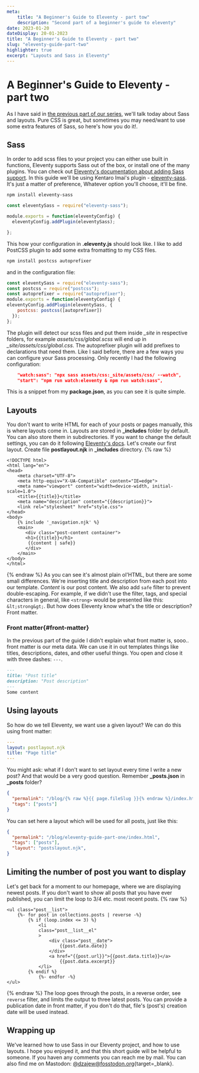 ```yaml
---
meta:
    title: "A Beginner's Guide to Eleventy - part tow"
    description: "Second part of a beginner's guide to eleventy"
date: 2023-01-20
dateDisplay: 20-01-2023
title: "A Beginner's Guide to Eleventy - part two"
slug: "eleventy-guide-part-two"
highlighter: true
excerpt: "Layouts and Sass in Eleventy"
---
```


# A Beginner's Guide to Eleventy - part two

As I have said in [the previous part of our series](/blog/eleventy-guide-part-one), we'll talk today about Sass and layouts. Pure CSS is great, but sometimes you may need/want to use some extra features of Sass, so here's how you do it!.
## Sass
In order to add scss files to your project you can either use built in functions, Eleventy supports Sass out of the box, or install one of the many plugins. You can check out [Eleventy's documentation about adding Sass support](https://www.11ty.dev/docs/languages/custom/#example-add-sass-support-to-eleventy). In this guide we'll be using Kentaro Imai's plugin - [eleventy-sass](https://www.npmjs.com/package/eleventy-sass). It's just a matter of preference, Whatever option you'll choose, it'll be fine.
```bash 
npm install eleventy-sass
```
```js
const eleventySass = require("eleventy-sass");

module.exports = function(eleventyConfig) {
  eleventyConfig.addPlugin(eleventySass);

};
```
This how your configuration in **.eleventy.js** should look like. I like to add PostCSS plugin to add some extra fromatting to my CSS files.
```bash
npm install postcss autoprefixer
```
and in the configuration file:
```js
const eleventySass = require("eleventy-sass");
const postcss = require("postcss");
const autoprefixer = require("autoprefixer");
module.exports = function(eleventyConfig) {
eleventyConfig.addPlugin(eleventySass, {
    postcss: postcss([autoprefixer])
  });
};
```
The plugin will detect our scss files and  put them inside *_site* in respective folders, for example *assets/css/global.scss* will end up in *_site/assets/css/global.css*. The autoprefixer plugin will add prefixes to declarations that need them. Like I said before, there are a few ways you can configure your Sass processing. Only recently I had the following configuration:
```json
    "watch:sass": "npx sass assets/css:_site/assets/css/ --watch",
    "start": "npm run watch:eleventy & npm run watch:sass",
```
This is a snippet from my **package.json**, as you can see it is quite simple.
## Layouts
You don't want to write HTML for each of your posts or pages manually, this is where layouts come in. Layouts are stored in **_includes** folder by default. You can also store them in subdirectories. If you want to change the default settings, you can do it following [Eleventy's docs](https://www.11ty.dev/docs/config/#directory-for-layouts-(optional)).
Let's create our first layout. Create file **postlayout.njk** in **_includes** directory.
{% raw %}
```njk
<!DOCTYPE html>
<html lang="en">
<head>
    <meta charset="UTF-8">
    <meta http-equiv="X-UA-Compatible" content="IE=edge">
    <meta name="viewport" content="width=device-width, initial-scale=1.0">
    <title>{{title}}</title>
    <meta name="description" content="{{description}}">
    <link rel="stylesheet" href="style.css">
</head>
<body>
    {% include '_navigation.njk' %}
    <main>
       <div class="post-content container">
       <h1>{{title}}</h1>
        {{content | safe}}
       </div>
    </main>
</body>
</html>
```
{% endraw %}
As you can see it's almost plain ol'HTML, but there are some small differences. We're inserting title and description from each post into our template. *Content* is our post content. We also add `safe` filter to prevent double-escaping. For example, if we didn't use the filter, tags, and special characters in general, like `<strong>` would be presented like this: `&lt;strong&gt;`. But how does Eleventy know what's the title or description? Front matter.
### Front matter{#front-matter}
In the previous part of the guide I didn't explain what front matter is, sooo.. front matter is our meta data. We can use it in out templates things like titles, descriptions, dates, and other useful things. You open and close it with three dashes: `---`.
```markdown
---
title: "Post title"
description: "Post description"
---
Some content
```
## Using layouts
So how do we tell Eleventy, we want use a given layout? We can do this using front matter:
```yaml
---
layout: postlayout.njk
title: "Page title"
---
```
You might ask: what if I don't want to set layout every time I write a new post? And that would be a very good question. Remember **_posts.json** in **_posts** folder?
```json
{
  "permalink": "/blog/{% raw %}{{ page.fileSlug }}{% endraw %}/index.html",
  "tags": ["posts"]
}
```
You can set here a layout which will be used for all posts, just like this:
```json
{
  "permalink": "/blog/eleventy-guide-part-one/index.html",
  "tags": ["posts"],
  "layout": "postslayout.njk",
}
```
## Limiting the number of post you want to display 
Let's get back for a moment to our homepage, where we are displaying newest posts. If you don't want to show all posts that you have ever published, you can limit the loop to 3/4 etc. most recent posts.
{% raw %}
```njk
<ul class="post__list">
    {%- for post in collections.posts | reverse -%}
        {% if (loop.index <= 3) %}
            <li
            class="post__list__el"
            >
                <div class="post__date">
                    {{post.data.date}}
                </div>
                <a href="{{post.url}}">{{post.data.title}}</a>
                    {{post.data.excerpt}}
            </li>
        {% endif %}
            {%- endfor -%}
</ul>
```
{% endraw %}
The loop goes through the posts, in a reverse order, see `reverse` filter, and limits the output to three latest posts. You can provide a publication date in front matter, if you don't do that, file's (post's) creation date will be used instead. 
## Wrapping up
We've learned how to use Sass in our Eleventy project, and how to use layouts. I hope you enjoyed it, and that this short guide will be helpful to someone. If you haven any comments you can reach me by mail. You can also find me on Mastodon: [@dzajew@fosstodon.org](https://fosstodon.org/@dzajew){target=_blank}. 
